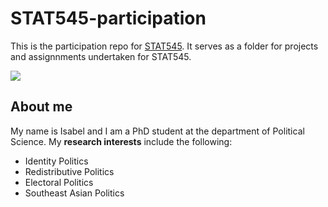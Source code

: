 # STAT545-participation
This is the participation repo for [STAT545](https://stat545.stat.ubc.ca). It serves as a folder for projects and assignnments undertaken for STAT545. 

![](https://media.tenor.com/images/4499c00cb6446e066b244a7859f695af/tenor.gif)

## About me 

My name is Isabel and I am a PhD student at the department of Political Science. My **research interests** include the following:

* Identity Politics
* Redistributive Politics
* Electoral Politics
* Southeast Asian Politics

